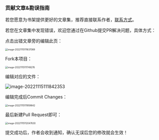### 贡献文章&勘误指南

若您愿意为书架提供更好的文章集，推荐直接联系作者，[联系方式](https://docs.drshw.tech/main/policy/#contact-the-author)。

若您在文章集中发现错误，欢迎您通过在Github提交PR解决问题，具体方式：

点击出错文章旁的编辑此页：

<img src="https://images.drshw.tech/images/notes/image-20221115111637069.png" alt="image-20221115111637069" style="zoom:50%;" />

Fork本项目：

<img src="https://images.drshw.tech/images/notes/image-20221115111749276.png" alt="image-20221115111749276" style="zoom:50%;" />

编辑对应的文件：

![image-20221115111842353](https://images.drshw.tech/images/notes/image-20221115111842353.png)

编辑完成后Commit Changes：

<img src="https://images.drshw.tech/images/notes/image-20221115111959642.png" alt="image-20221115111959642" style="zoom:50%;" />

最后新建Pull Request即可：

<img src="https://images.drshw.tech/images/notes/image-20221115112047630.png" alt="image-20221115112047630" style="zoom:50%;" />

提交成功后，作者会收到通知，确认无误后您的修改就会生效！
